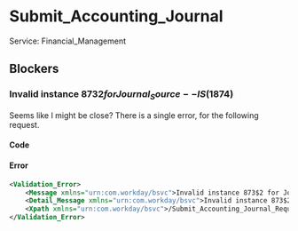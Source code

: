 # Submit_Accounting_Journal
Service: Financial_Management

## Blockers
### Invalid instance 873$2 for Journal_Source--IS (1$874)
Seems like I might be close? There is a single error, for the following request.
#### Code

#### Error
```xml
<Validation_Error>
    <Message xmlns="urn:com.workday/bsvc">Invalid instance 873$2 for Journal_Source--IS (1$874)</Message>
    <Detail_Message xmlns="urn:com.workday/bsvc">Invalid instance 873$2 for Journal_Source--IS (1$874)</Detail_Message>
    <Xpath xmlns="urn:com.workday/bsvc">/Submit_Accounting_Journal_Request[1]/a:Accounting_Journal_Data[1]/a:Journal_Source_Reference[1]</Xpath>
</Validation_Error>
```